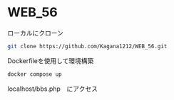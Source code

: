 # WEB_56

ローカルにクローン
```bash
git clone https://github.com/Kagana1212/WEB_56.git
```

Dockerfileを使用して環境構築
```bash
docker compose up
```




localhost/bbs.php　にアクセス
